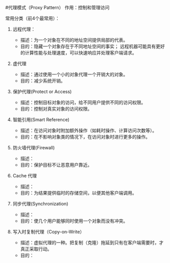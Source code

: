 #代理模式（Proxy Pattern）
作用：控制和管理访问

常用分类（前4个最常用）：

1. 远程代理：
    + 描述：为一个对象在不同的地址空间提供局部的代表。
    + 目的：隐藏一个对象存在于不同地址空间的事实； 远程机器可能具有更好
    的计算性能与处理速度，可以快速响应并处理客户端请求。  
    
2. 虚代理
    + 描述：通过使用一个小的对象代理一个开销大的对象。
    + 目的：减少系统开销。

3. 保护代理(Protect or Access)
    + 描述：控制目标对象的访问，给不同用户提供不同的访问权限。
    + 目的：控制对真实对象的访问权限。 

4. 智能引用(Smart Reference)
    + 描述：在访问对象时附加额外操作（如耗时操作、计算访问次数等）。
    + 目的：在不影响对象类的情况下，在访问对象时进行更多的操作。

5. 防火墙代理(Firewall)
    + 描述：
    + 目的：保护目标不让恶意用户靠近。

6. Cache 代理
    + 描述：
    + 目的：为结果提供临时的存储空间，以便其他客户端调用。

7. 同步代理(Synchronization)
    + 描述：
    + 目的：使几个用户能够同时使用一个对象而没有冲突。

8. 写入时复制代理（Copy-on-Write）
    + 描述：虚拟代理的一种。把复制（克隆）拖延到只有在客户端需要时，才真正采取行动。
    + 目的：

